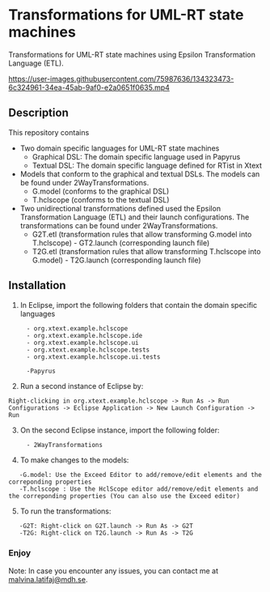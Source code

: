 # Transformations for UML-RT state machines
Transformations for UML-RT state machines using Epsilon Transformation Language (ETL). 


https://user-images.githubusercontent.com/75987636/134323473-6c324961-34ea-45ab-9af0-e2a0651f0635.mp4


## Description

This repository contains 

- Two domain specific languages for UML-RT state machines
  - Graphical DSL: The domain specific language used in Papyrus
  - Textual DSL: The domain specific language defined for RTist in Xtext  
- Models that conform to the graphical and textual DSLs. The models can be found under 2WayTransformations.
  - G.model (conforms to the graphical DSL)
  - T.hclscope (conforms to the textual DSL)
- Two unidirectional transformations defined used the Epsilon Transformation Language (ETL) and their launch configurations. The transformations can be found under 2WayTransformations.
  - G2T.etl (transformation rules that allow transforming G.model into T.hclscope) - GT2.launch (corresponding launch file)
  - T2G.etl (transformation rules that allow transforming T.hclscope into G.model) - T2G.launch (corresponding launch file) 

## Installation

1. In Eclipse, import the following folders that contain the domain specific languages
```
     - org.xtext.example.hclscope
     - org.xtext.example.hclscope.ide
     - org.xtext.example.hclscope.ui
     - org.xtext.example.hclscope.tests
     - org.xtext.example.hclscope.ui.tests
     
     -Papyrus
```

2. Run a second instance of Eclipse by:

``` 
Right-clicking in org.xtext.example.hclscope -> Run As -> Run Configurations -> Eclipse Application -> New Launch Configuration -> Run 
```

3. On the second Eclipse instance, import the following folder:
```
     - 2WayTransformations
```     
4. To make changes to the models: 
```
   -G.model: Use the Exceed Editor to add/remove/edit elements and the correponding properties
   -T.hclscope : Use the HclScope editor add/remove/edit elements and the correponding properties (You can also use the Exceed editor)
```
5. To run the transformations:
```
   -G2T: Right-click on G2T.launch -> Run As -> G2T
   -T2G: Right-click on T2G.launch -> Run As -> T2G
```

### Enjoy
Note: In case you encounter any issues, you can contact me at malvina.latifaj@mdh.se.

